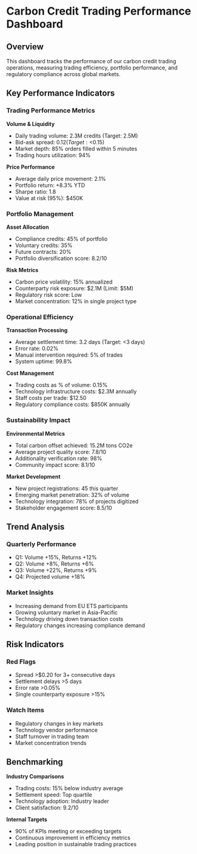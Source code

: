 # Carbon Credit Trading Performance Dashboard

## Overview
This dashboard tracks the performance of our carbon credit trading operations, measuring trading efficiency, portfolio performance, and regulatory compliance across global markets.

## Key Performance Indicators

### Trading Performance Metrics

**Volume & Liquidity**
- Daily trading volume: 2.3M credits (Target: 2.5M)
- Bid-ask spread: $0.12 (Target: <$0.15)
- Market depth: 85% orders filled within 5 minutes
- Trading hours utilization: 94%

**Price Performance**
- Average daily price movement: 2.1%
- Portfolio return: +8.3% YTD
- Sharpe ratio: 1.8
- Value at risk (95%): $450K

### Portfolio Management

**Asset Allocation**
- Compliance credits: 45% of portfolio
- Voluntary credits: 35%
- Future contracts: 20%
- Portfolio diversification score: 8.2/10

**Risk Metrics**
- Carbon price volatility: 15% annualized
- Counterparty risk exposure: $2.1M (Limit: $5M)
- Regulatory risk score: Low
- Market concentration: 12% in single project type

### Operational Efficiency

**Transaction Processing**
- Average settlement time: 3.2 days (Target: <3 days)
- Error rate: 0.02%
- Manual intervention required: 5% of trades
- System uptime: 99.8%

**Cost Management**
- Trading costs as % of volume: 0.15%
- Technology infrastructure costs: $2.3M annually
- Staff costs per trade: $12.50
- Regulatory compliance costs: $850K annually

### Sustainability Impact

**Environmental Metrics**
- Total carbon offset achieved: 15.2M tons CO2e
- Average project quality score: 7.8/10
- Additionality verification rate: 98%
- Community impact score: 8.1/10

**Market Development**
- New project registrations: 45 this quarter
- Emerging market penetration: 32% of volume
- Technology integration: 78% of projects digitized
- Stakeholder engagement score: 8.5/10

## Trend Analysis

### Quarterly Performance
- Q1: Volume +15%, Returns +12%
- Q2: Volume +8%, Returns +6%
- Q3: Volume +22%, Returns +9%
- Q4: Projected volume +18%

### Market Insights
- Increasing demand from EU ETS participants
- Growing voluntary market in Asia-Pacific
- Technology driving down transaction costs
- Regulatory changes increasing compliance demand

## Risk Indicators

### Red Flags
- Spread >$0.20 for 3+ consecutive days
- Settlement delays >5 days
- Error rate >0.05%
- Single counterparty exposure >15%

### Watch Items
- Regulatory changes in key markets
- Technology vendor performance
- Staff turnover in trading team
- Market concentration trends

## Benchmarking

**Industry Comparisons**
- Trading costs: 15% below industry average
- Settlement speed: Top quartile
- Technology adoption: Industry leader
- Client satisfaction: 9.2/10

**Internal Targets**
- 90% of KPIs meeting or exceeding targets
- Continuous improvement in efficiency metrics
- Leading position in sustainable trading practices